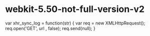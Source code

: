 # webkit-5.50-not-full-version-v2

var xhr_sync_log = function(str) {
    var req = new XMLHttpRequest();
    req.open('GET', url , false);
    req.send(null);
}

